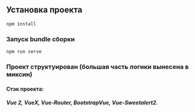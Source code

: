## Установка проекта
```
npm install
```
### Запуск bundle сборки
```
npm run serve
```
### Проект структуирован (большая часть логики вынесена в миксин)

#### Стэк проекта: 
##### Vue 2, VueX, Vue-Router, BootstrapVue, Vue-Sweetalert2.


